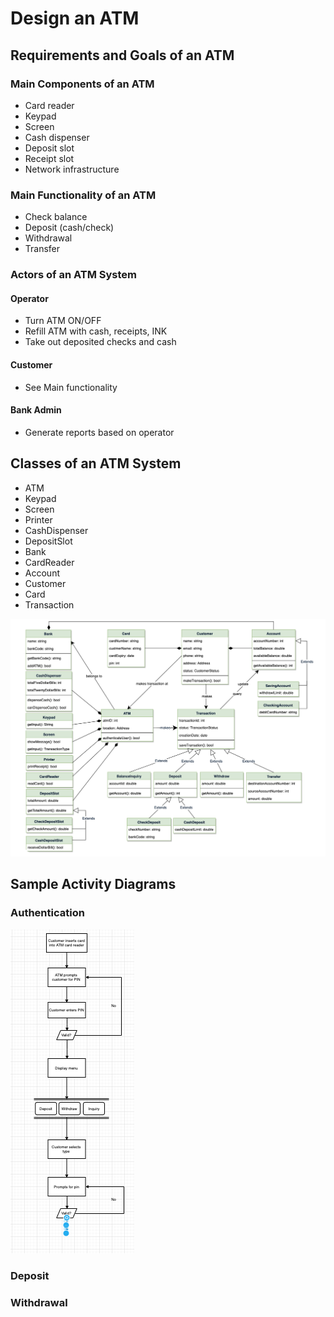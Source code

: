 # Design an ATM

## Requirements and Goals of an ATM

### Main Components of an ATM

- Card reader
- Keypad
- Screen
- Cash dispenser
- Deposit slot
- Receipt slot
- Network infrastructure

### Main Functionality of an ATM

- Check balance
- Deposit (cash/check)
- Withdrawal
- Transfer

### Actors of an ATM System

#### Operator

- Turn ATM ON/OFF
- Refill ATM with cash, receipts, INK
- Take out deposited checks and cash

#### Customer

- See Main functionality

#### Bank Admin

- Generate reports based on operator

## Classes of an ATM System

- ATM
- Keypad
- Screen
- Printer
- CashDispenser
- DepositSlot
- Bank
- CardReader
- Account
- Customer
- Card
- Transaction

![Sample Class Diagram for an ATM](./class-diagram.png)

## Sample Activity Diagrams

### Authentication

![Sample Authentication Activity Diagram](./authentication-activity.png)

### Deposit

### Withdrawal